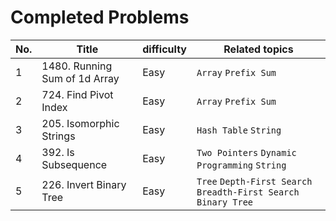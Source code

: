 # Completed Problems

| No. | Title                         | difficulty | Related topics                                                   | 
|-----|-------------------------------|------------|------------------------------------------------------------------|
| 1   | 1480. Running Sum of 1d Array | Easy       | `Array` `Prefix Sum`                                             | 
| 2   | 724. Find Pivot Index         | Easy       | `Array` `Prefix Sum`                                             | 
| 3   | 205. Isomorphic Strings       | Easy       | `Hash Table` `String`                                            | 
| 4   | 392. Is Subsequence           | Easy       | `Two Pointers` `Dynamic Programming` `String`                    |
| 5   | 226. Invert Binary Tree       | Easy       | `Tree` `Depth-First Search` `Breadth-First Search` `Binary Tree` |

